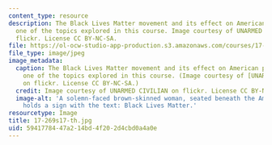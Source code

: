 ```yaml
---
content_type: resource
description: The Black Lives Matter movement and its effect on American politics is
  one of the topics explored in this course. Image courtesy of UNARMED CIVILIAN on
  flickr. License CC BY-NC-SA.
file: https://ol-ocw-studio-app-production.s3.amazonaws.com/courses/17-269-race-ethnicity-and-american-politics-spring-2017/5941778447a214bd4f202d4cbd0a4a0e_17-269s17-th.jpg
file_type: image/jpeg
image_metadata:
  caption: The Black Lives Matter movement and its effect on American politics is
    one of the topics explored in this course. (Image courtesy of [UNARMED CIVILIAN](https://www.flickr.com/photos/unarmedcivilian/17062674520/in/photolist-rZLEFs-psZpBE-oSJ4CJ-qnGt3A-psZpwE-ptdRyn-q8q52U-q8yFwz-q8yFCX-qpV7nL-qpYFu4-q8yCwg-qpV9Qw-qpVbdm-q8qWnA-qpV9oQ-ptdPia-psZnh9-qpYBgp-qpYANR-qnGxuw-ryNEJA-q8xab8-qpYEgx-qpYC34-psZo5b-q8q5Gm-psZo1J-qpYGxB-q8yCzT-q8yAFx-psZqdu-q8q5qE-s6sfsX-qnGuxu-oAgQaK-FzbxP4-q8yDav-q8qSvs-psZqRJ-q8q8j5-psZrUW-q8yASK-qpYAyc-q8x7pg-q8q6qA-qpNFNr-qpNDPr-q8q2My-q8q2S3/)
    on flickr. License CC BY-NC-SA.)
  credit: Image courtesy of UNARMED CIVILIAN on flickr. License CC BY-NC-SA.
  image-alt: 'A solemn-faced brown-skinned woman, seated beneath the American flag,
    holds a sign with the text: Black Lives Matter.'
resourcetype: Image
title: 17-269s17-th.jpg
uid: 59417784-47a2-14bd-4f20-2d4cbd0a4a0e
---
```

